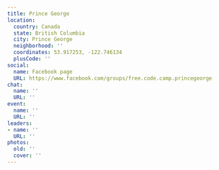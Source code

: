 ```yaml
---
title: Prince George
location:
  country: Canada
  state: British Columbia
  city: Prince George
  neighborhood: ''
  coordinates: 53.917253, -122.746134
  plusCode: ''
social:
  name: Facebook page
  URL: https://www.facebook.com/groups/free.code.camp.princegeorge
chat:
  name: ''
  URL: ''
event:
  name: ''
  URL: ''
leaders:
- name: ''
  URL: ''
photos:
  old: ''
  cover: ''
---
```

